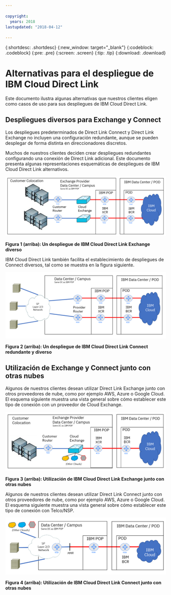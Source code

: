 ```yaml
---

copyright:
  years: 2018
lastupdated: "2018-04-12"

---
```


{:shortdesc: .shortdesc}
{:new_window: target="_blank"}
{:codeblock: .codeblock}
{:pre: .pre}
{:screen: .screen}
{:tip: .tip}
{:download: .download}

# Alternativas para el despliegue de IBM Cloud Direct Link

Este documento ilustra algunas alternativas que nuestros clientes eligen como casos de uso para sus despliegues de IBM Cloud Direct Link.

## Despliegues diversos para Exchange y Connect

Los despliegues predeterminados de Direct Link Connect y Direct Link Exchange no incluyen una configuración redundante, aunque se pueden desplegar de forma distinta en direccionadores discretos.

Muchos de nuestros clientes deciden crear despliegues redundantes configurando una conexión de Direct Link adicional. Este documento presenta algunas representaciones esquemáticas de despliegues de IBM Cloud Direct Link alternativos.

![Exchange diverso](/images/Direct-Link-Exchange-Diverse.png)

**Figura 1 (arriba): Un despliegue de IBM Cloud Direct Link Exchange diverso**

IBM Cloud Direct Link también facilita el establecimiento de despliegues de Connect diversos, tal como se muestra en la figura siguiente.

![Connect diverso](/images/Direct-Link-Connect-Diverse.png)


**Figura 2 (arriba): Un despliegue de IBM Cloud Direct Link Connect redundante y diverso**

## Utilización de Exchange y Connect junto con otras nubes

Algunos de nuestros clientes desean utilizar Direct Link Exchange junto con otros proveedores de nube, como por ejemplo AWS, Azure o Google Cloud. El esquema siguiente muestra una vista general sobre cómo establecer este tipo de conexión con un proveedor de Cloud Exchange.

![Otras nubes](/images/Direct-Link-Exchange-Other-Clouds.png)

**Figura 3 (arriba): Utilización de IBM Cloud Direct Link Exchange junto con otras nubes**

Algunos de nuestros clientes desean utilizar Direct Link Connect junto con otros proveedores de nube, como por ejemplo AWS, Azure o Google Cloud. El esquema siguiente muestra una vista general sobre cómo establecer este tipo de conexión con Telco/NSP.

![Otras nubes](/images/Direct-Link-Connect-other-clouds.png)

**Figura 4 (arriba): Utilización de IBM Cloud Direct Link Connect junto con otras nubes**

